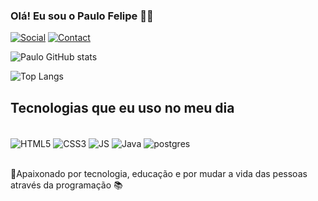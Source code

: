 ### Olá! Eu sou o Paulo Felipe 👋🏼

[![Social](https://img.shields.io/badge/LinkedIn-0077B5?style=for-the-badge&logo=linkedin&logoColor=white
)](https://www.linkedin.com/in/paulo-felip/)
[![Contact](https://img.shields.io/badge/WhatsApp-25D366?style=for-the-badge&logo=whatsapp&logoColor=white
)](https://wa.me/11985652608)

![Paulo GitHub stats](https://github-readme-stats.vercel.app/api?username=paulo227&show_icons=true&theme=radical)

![Top Langs](https://github-readme-stats.vercel.app/api/top-langs/?username=paulo227&layout=compact)

## Tecnologias que eu uso no meu dia

<div style= "display: inline_block"><br/>
    <img align="center" alt="HTML5" src="https://img.shields.io/badge/HTML5-E34F26?style=for-the-badge&logo=html5&logoColor=white">
    <img align="center" alt="CSS3" src="https://img.shields.io/badge/CSS3-1572B6?style=for-the-badge&logo=css3&logoColor=white">
    <img align="center" alt="JS" src="https://img.shields.io/badge/JavaScript-323330?style=for-the-badge&logo=javascript&logoColor=F7DF1E">
    <img align="center" alt="Java" src="https://img.shields.io/badge/Java-ED8B00?style=for-the-badge&logo=openjdk&logoColor=white">
    <img align="center" alt="postgres" src="https://img.shields.io/badge/PostgreSQL-316192?style=for-the-badge&logo=postgresql&logoColor=white">
</div><br/>

🥰Apaixonado por tecnologia, educação e por mudar a vida das pessoas através da programação 📚

